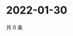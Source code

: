 # 2022-01-30

共 0 条

<!-- BEGIN WEIBO -->
<!-- 最后更新时间 Sun Jan 30 2022 15:08:46 GMT+0800 (China Standard Time) -->

<!-- END WEIBO -->
